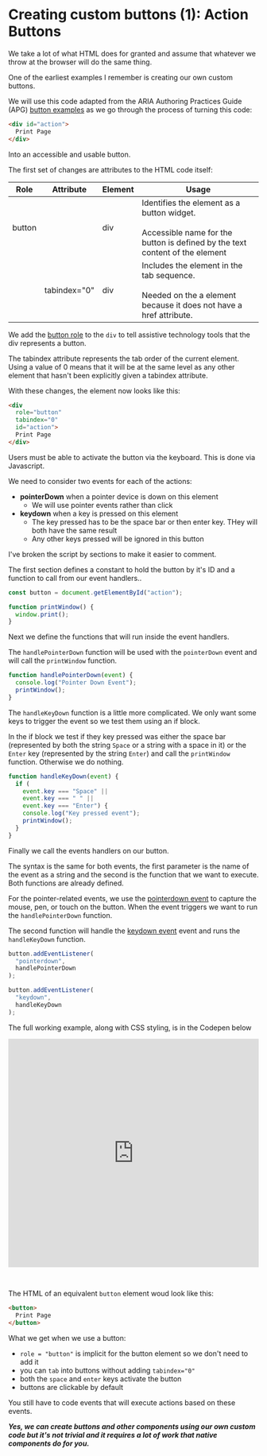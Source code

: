 # Creating custom buttons (1): Action Buttons

We take a lot of what HTML does for granted and assume that whatever we throw at the browser will do the same thing.

One of the earliest examples I remember is creating our own custom buttons.

We will use this code adapted from the ARIA Authoring Practices Guide (APG) [button examples](https://www.w3.org/WAI/ARIA/apg/example-index/button/button.html) as we go through the process of turning this code:

```html
<div id="action">
  Print Page
</div>
```

Into an accessible and usable button.

The first set of changes are attributes to the HTML code itself:

| Role | Attribute | Element | Usage|
| --- | --- | --- | ---|
|button | | div|Identifies the element as a button widget.<br/><br/>Accessible name for the button is defined by the text content of the element|
| | tabindex="0" | div | Includes the element in the tab sequence.<br/><br/>Needed on the a element because it does not have a href attribute.|

We add the [button role](https://developer.mozilla.org/en-US/docs/Web/Accessibility/ARIA/Roles/button_role) to the `div` to tell assistive technology tools that the div represents a button.

The tabindex attribute represents the tab order of the current element. Using a value of 0 means that it will be at the same level as any other element that hasn't been explicitly given a tabindex attribute.

With these changes, the element now looks like this:

```html
<div 
  role="button"
  tabindex="0"
  id="action">
  Print Page
</div>
```

Users must be able to activate the button via the keyboard. This is done via Javascript.

We need to consider two events for each of the actions:

* **pointerDown** when a pointer device is down on this element
  * We will use pointer events rather than click
* **keydown** when a key is pressed on this element
  * The key pressed has to be the space bar or then enter key. THey will both have the same result
  * Any other keys pressed will be ignored in this button

I've broken the script by sections to make it easier to comment.

The first section defines a constant to hold the button by it's ID and a function to call from our event handlers..

```js
const button = document.getElementById("action");

function printWindow() {
  window.print();
}
```

Next we define the functions that will run inside the event handlers.

The `handlePointerDown` function will be used with the `pointerDown` event and will call  the `printWindow` function.

```js
function handlePointerDown(event) {
  console.log("Pointer Down Event");
  printWindow();
}
```

The `handleKeyDown` function is a little more complicated. We only want some keys to trigger the event so we test them using an if block.

In the if block we test if they key pressed was either the space bar (represented by both the string `Space` or a string with a space in it) or the `Enter` key (represented by the string `Enter`) and call the `printWindow` function. Otherwise we do nothing.

```js
function handleKeyDown(event) {
  if (
    event.key === "Space" ||
    event.key === " " ||
    event.key === "Enter") {
    console.log("Key pressed event");
    printWindow();
  }
}
```

Finally we call the events handlers on our button.

The syntax is the same for both events, the first parameter is the name of the event as a string and the second is the function that we want to execute. Both functions are already defined.

For the pointer-related events, we use the [pointerdown event](https://developer.mozilla.org/en-US/docs/Web/API/Element/pointerdown_event) to capture the mouse, pen, or touch on the button. When the event triggers we want to run the `handlePointerDown` function.

The second function will handle the [keydown event](https://developer.mozilla.org/en-US/docs/Web/API/Element/keydown_event) event and runs the `handleKeyDown` function.

```js
button.addEventListener(
  "pointerdown", 
  handlePointerDown
);

button.addEventListener(
  "keydown", 
  handleKeyDown
);
```

The full working example, along with CSS styling, is in the Codepen below

<iframe height="459.673583984375" style="width: 100%;" scrolling="no" title="Button Experiment" src="https://codepen.io/caraya/embed/gOzVOOO?default-tab=css%2Cresult" frameborder="no" loading="lazy" allowtransparency="true" allowfullscreen="true">
  See the Pen <a href="https://codepen.io/caraya/pen/gOzVOOO">
  Button Experiment</a> by Carlos Araya (<a href="https://codepen.io/caraya">@caraya</a>)
  on <a href="https://codepen.io">CodePen</a>.
</iframe>

<p>&nbsp;</p>

The HTML of an equivalent `button` element woud look like this:

```html
<button>
  Print Page
</button>
```

What we get when we use a button:

* `role = "button"` is implicit for the button element so we don't need to add it
* you can `tab` into buttons without adding `tabindex="0"`
* both the `space` and `enter` keys activate the button
* buttons are clickable by default

You still have to code events that will execute actions based on these events.

***Yes, we can create buttons and other components using our own custom code but it's not trivial and it requires a lot of work that native components do for you.***
